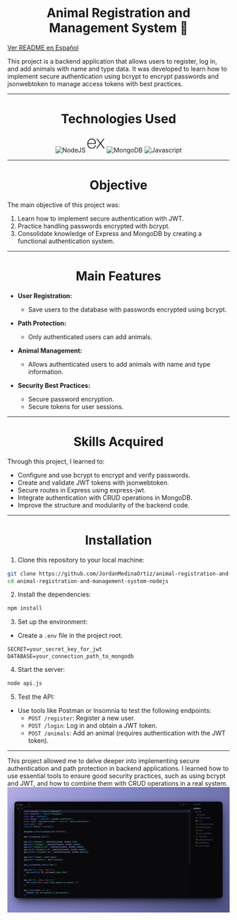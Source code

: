 <h1 align="center">Animal Registration and Management System 🐾</h1>

<p align="left">
<a href="README_ES.md" target="_blank">
Ver README en Español
</a>
</p>

<p>
This project is a backend application that allows users to register, log in, and add animals with name and type data. It was developed to learn how to implement secure authentication using bcrypt to encrypt passwords and jsonwebtoken to manage access tokens with best practices.
</p>

---

<h1 align="center">Technologies Used</h1>
<div align="center"> 
  <img src="https://cdn.jsdelivr.net/gh/devicons/devicon/icons/nodejs/nodejs-original.svg" height="40" alt="NodeJS"/> 
  <img src="https://github.com/devicons/devicon/blob/master/icons/express/express-original.svg" height="40" alt="Express" />
  <img src="https://cdn.jsdelivr.net/gh/devicons/devicon@latest/icons/mongodb/mongodb-original.svg" height="40" alt="MongoDB"/> 
  <img src="https://cdn.jsdelivr.net/gh/devicons/devicon/icons/javascript/javascript-original.svg" height="40" alt="Javascript"/> 
</div>

---
<h1 align="center">Objective</h1>

The main objective of this project was:

1. Learn how to implement secure authentication with JWT.
2. Practice handling passwords encrypted with bcrypt.
3. Consolidate knowledge of Express and MongoDB by creating a functional authentication system.

---

<h1 align="center">Main Features</h1>

- **User Registration:**
  - Save users to the database with passwords encrypted using bcrypt.

- **Path Protection:**
  - Only authenticated users can add animals.

- **Animal Management:**
  - Allows authenticated users to add animals with name and type information.

- **Security Best Practices:**
  - Secure password encryption.
  - Secure tokens for user sessions.

---

<h1 align="center">Skills Acquired</h1>

Through this project, I learned to:

- Configure and use bcrypt to encrypt and verify passwords.
- Create and validate JWT tokens with jsonwebtoken.
- Secure routes in Express using express-jwt.
- Integrate authentication with CRUD operations in MongoDB.
- Improve the structure and modularity of the backend code.

---

<h1 align="center">Installation</h1>

1. Clone this repository to your local machine:

```bash
git clone https://github.com/JordanMedinaOrtiz/animal-registration-and-management-system-nodejs.git
cd animal-registration-and-management-system-nodejs
```

2. Install the dependencies:

```bash
npm install
```

3. Set up the environment:

- Create a `.env` file in the project root.

``` - Define the following variables:
SECRET=your_secret_key_for_jwt
DATABASE=your_connection_path_to_mongodb
```

4. Start the server:

```bash
node api.js
```

5. Test the API:

- Use tools like Postman or Insomnia to test the following endpoints:
  - `POST /register`: Register a new user.
  - `POST /login`: Log in and obtain a JWT token.
  - `POST /animals`: Add an animal (requires authentication with the JWT token).

---

This project allowed me to delve deeper into implementing secure authentication and path protection in backend applications. I learned how to use essential tools to ensure good security practices, such as using bcrypt and JWT, and how to combine them with CRUD operations in a real system.
<img src="animal-registration-and-management-system-nodejs.png" alt="Animal Registration and Management System" title="Animal Registration and Management System"/> 
